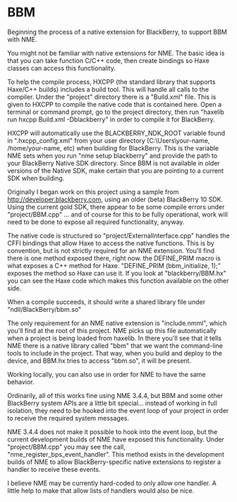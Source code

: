 BBM
===

Beginning the process of a native extension for BlackBerry, to support BBM with NME.

You might not be familiar with native extensions for NME. The basic idea is that you can take function C/C++ code, then create bindings so Haxe classes can access this functionality.

To help the compile process, HXCPP (the standard library that supports Haxe/C++ builds) includes a build tool. This will handle all calls to the compiler. Under the "project" directory there is a "Build.xml" file. This is given to HXCPP to compile the native code that is contained here. Open a terminal or command prompt, go to the project directory, then run "haxelib run hxcpp Build.xml -Dblackberry" in order to compile it for BlackBerry.

HXCPP will automatically use the BLACKBERRY_NDK_ROOT variable found in ".hxcpp_config.xml" from your user directory (C:\Users\your-name, /home/your-name, etc) when building for BlackBerry. This is the variable NME sets when you run "nme setup blackberry" and provide the path to your BlackBerry Native SDK directory. Since BBM is not available in older versions of the Native SDK, make certain that you are pointing to a current SDK when building.

Originally I began work on this project using a sample from http://developer.blackberry.com, using an older (beta) BlackBerry 10 SDK. Using the current gold SDK, there appear to be some compile errors under "project/BBM.cpp" ... and of course for this to be fully operational, work will need to be done to expose all required functionality, anyway.

The native code is structured so "project/ExternalInterface.cpp" handles the CFFI bindings that allow Haxe to access the native functions. This is by convention, but is not strictly required for an NME extension. You'll find there is one method exposed there, right now. the DEFINE_PRIM macro is what exposes a C++ method for Haxe. "DEFINE_PRIM (bbm_initialize, 1);" exposes the method so Haxe can use it. If you look at "blackberry/BBM.hx" you can see the Haxe code which makes this function available on the other side.

When a compile succeeds, it should write a shared library file under "ndll/BlackBerry/bbm.so"

The only requirement for an NME native extension is "include.nmml", which you'll find at the root of this project. NME picks up this file automatically when a project is being loaded from haxelib. In there you'll see that it tells NME there is a native library called "bbm" that we want the command-line tools to include in the project. That way, when you build and deploy to the device, and BBM.hx tries to access "bbm.so", it will be present.

Working locally, you can also use <include path="to/your/bbm/dev/directory" /> in order for NME to have the same behavior.

Ordinarily, all of this works fine using NME 3.4.4, but BBM and some other BlackBerry system APIs are a little bit special... instead of working in full isolation, they need to be hooked into the event loop of your project in order to receive the required system messages.

NME 3.4.4 does not make it possible to hook into the event loop, but the current development builds of NME have exposed this functionality. Under "project/BBM.cpp" you may see the call, "nme_register_bps_event_handler". This method exists in the development builds of NME to allow BlackBerry-specific native extensions to register a handler to receive these events.

I believe NME may be currently hard-coded to only allow one handler. A little help to make that allow lists of handlers would also be nice.

